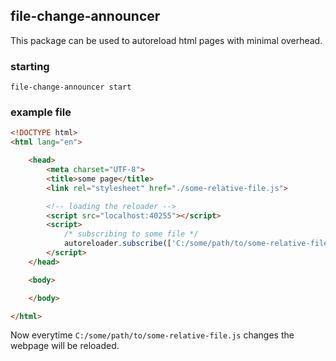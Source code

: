 ## file-change-announcer

This package can be used to autoreload html pages with minimal overhead.

### starting
```batch
file-change-announcer start
```

### example file
```html
<!DOCTYPE html>
<html lang="en">

    <head>
        <meta charset="UTF-8">
        <title>some page</title>
        <link rel="stylesheet" href="./some-relative-file.js">

        <!-- loading the reloader -->
        <script src="localhost:40255"></script>
        <script>
            /* subscribing to some file */
            autoreloader.subscribe(['C:/some/path/to/some-relative-file.js'])
        </script>
    </head>

    <body>

    </body>

</html>
```

Now everytime `C:/some/path/to/some-relative-file.js` changes the webpage will be reloaded.